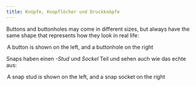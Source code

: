 ```yaml
---
title: Knöpfe, Knopflöcher und Druckknöpfe
---
```


Buttons and buttonholes may come in different sizes, but always have the same shape that represents how they look in real life:

<Legend part="buttons">
A button is shown on the left, and a buttonhole on the right
</Legend>

Snaps haben einen *-Stud* und *Sockel* Teil und sehen auch wie das echte aus:

<Legend part="snaps">
A snap stud is shown on the left, and a snap socket on the right
</Legend>

